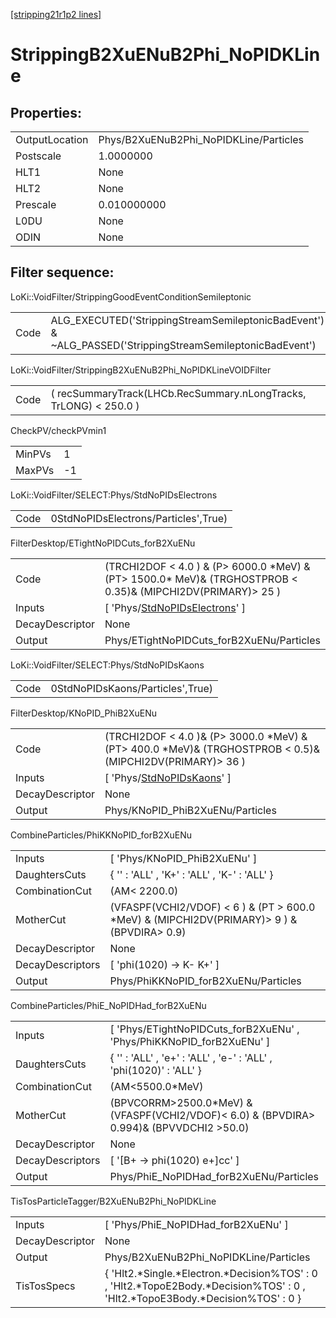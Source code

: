 [[stripping21r1p2 lines]](./stripping21r1p2-index)

# StrippingB2XuENuB2Phi_NoPIDKLine

## Properties:

|                |                                        |
|----------------|----------------------------------------|
| OutputLocation | Phys/B2XuENuB2Phi_NoPIDKLine/Particles |
| Postscale      | 1.0000000                              |
| HLT1           | None                                   |
| HLT2           | None                                   |
| Prescale       | 0.010000000                            |
| L0DU           | None                                   |
| ODIN           | None                                   |

## Filter sequence:

LoKi::VoidFilter/StrippingGoodEventConditionSemileptonic

|      |                                                                                                          |
|------|----------------------------------------------------------------------------------------------------------|
| Code | ALG_EXECUTED('StrippingStreamSemileptonicBadEvent') & ~ALG_PASSED('StrippingStreamSemileptonicBadEvent') |

LoKi::VoidFilter/StrippingB2XuENuB2Phi_NoPIDKLineVOIDFilter

|      |                                                                   |
|------|-------------------------------------------------------------------|
| Code | ( recSummaryTrack(LHCb.RecSummary.nLongTracks, TrLONG) \< 250.0 ) |

CheckPV/checkPVmin1

|        |     |
|--------|-----|
| MinPVs | 1   |
| MaxPVs | -1  |

LoKi::VoidFilter/SELECT:Phys/StdNoPIDsElectrons

|      |                                      |
|------|--------------------------------------|
| Code | 0StdNoPIDsElectrons/Particles',True) |

FilterDesktop/ETightNoPIDCuts_forB2XuENu

|                 |                                                                                                                   |
|-----------------|-------------------------------------------------------------------------------------------------------------------|
| Code            | (TRCHI2DOF \< 4.0 ) & (P\> 6000.0 \*MeV) & (PT\> 1500.0\* MeV)& (TRGHOSTPROB \< 0.35)& (MIPCHI2DV(PRIMARY)\> 25 ) |
| Inputs          | [ 'Phys/[StdNoPIDsElectrons](./stripping21r1p2-commonparticles-stdnopidselectrons)' ]                           |
| DecayDescriptor | None                                                                                                              |
| Output          | Phys/ETightNoPIDCuts_forB2XuENu/Particles                                                                         |

LoKi::VoidFilter/SELECT:Phys/StdNoPIDsKaons

|      |                                  |
|------|----------------------------------|
| Code | 0StdNoPIDsKaons/Particles',True) |

FilterDesktop/KNoPID_PhiB2XuENu

|                 |                                                                                                                |
|-----------------|----------------------------------------------------------------------------------------------------------------|
| Code            | (TRCHI2DOF \< 4.0 )& (P\> 3000.0 \*MeV) & (PT\> 400.0 \*MeV)& (TRGHOSTPROB \< 0.5)& (MIPCHI2DV(PRIMARY)\> 36 ) |
| Inputs          | [ 'Phys/[StdNoPIDsKaons](./stripping21r1p2-commonparticles-stdnopidskaons)' ]                                |
| DecayDescriptor | None                                                                                                           |
| Output          | Phys/KNoPID_PhiB2XuENu/Particles                                                                               |

CombineParticles/PhiKKNoPID_forB2XuENu

|                  |                                                                                                |
|------------------|------------------------------------------------------------------------------------------------|
| Inputs           | [ 'Phys/KNoPID_PhiB2XuENu' ]                                                                 |
| DaughtersCuts    | { '' : 'ALL' , 'K+' : 'ALL' , 'K-' : 'ALL' }                                                   |
| CombinationCut   | (AM\< 2200.0)                                                                                  |
| MotherCut        | (VFASPF(VCHI2/VDOF) \< 6 ) & (PT \> 600.0 \*MeV) & (MIPCHI2DV(PRIMARY)\> 9 ) & (BPVDIRA\> 0.9) |
| DecayDescriptor  | None                                                                                           |
| DecayDescriptors | [ 'phi(1020) -\> K- K+' ]                                                                    |
| Output           | Phys/PhiKKNoPID_forB2XuENu/Particles                                                           |

CombineParticles/PhiE_NoPIDHad_forB2XuENu

|                  |                                                                                              |
|------------------|----------------------------------------------------------------------------------------------|
| Inputs           | [ 'Phys/ETightNoPIDCuts_forB2XuENu' , 'Phys/PhiKKNoPID_forB2XuENu' ]                       |
| DaughtersCuts    | { '' : 'ALL' , 'e+' : 'ALL' , 'e-' : 'ALL' , 'phi(1020)' : 'ALL' }                           |
| CombinationCut   | (AM\<5500.0\*MeV)                                                                            |
| MotherCut        | (BPVCORRM\>2500.0\*MeV) & (VFASPF(VCHI2/VDOF)\< 6.0) & (BPVDIRA\> 0.994)& (BPVVDCHI2 \>50.0) |
| DecayDescriptor  | None                                                                                         |
| DecayDescriptors | [ '[B+ -\> phi(1020) e+]cc' ]                                                            |
| Output           | Phys/PhiE_NoPIDHad_forB2XuENu/Particles                                                      |

TisTosParticleTagger/B2XuENuB2Phi_NoPIDKLine

|                 |                                                                                                                                     |
|-----------------|-------------------------------------------------------------------------------------------------------------------------------------|
| Inputs          | [ 'Phys/PhiE_NoPIDHad_forB2XuENu' ]                                                                                               |
| DecayDescriptor | None                                                                                                                                |
| Output          | Phys/B2XuENuB2Phi_NoPIDKLine/Particles                                                                                              |
| TisTosSpecs     | { 'Hlt2.\*Single.\*Electron.\*Decision%TOS' : 0 , 'Hlt2.\*TopoE2Body.\*Decision%TOS' : 0 , 'Hlt2.\*TopoE3Body.\*Decision%TOS' : 0 } |
